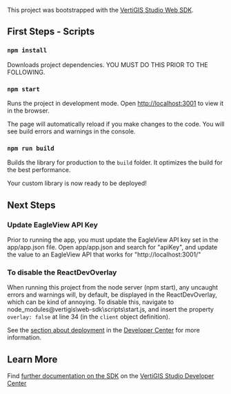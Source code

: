 This project was bootstrapped with the [VertiGIS Studio Web SDK](https://github.com/vertigis/vertigis-web-sdk).

## First Steps - Scripts

### `npm install`

Downloads project dependencies. YOU MUST DO THIS PRIOR TO THE FOLLOWING.

### `npm start`

Runs the project in development mode. Open [http://localhost:3001](http://localhost:3001) to view it in the browser.

The page will automatically reload if you make changes to the code. You will see build errors and warnings in the console.

### `npm run build`

Builds the library for production to the `build` folder. It optimizes the build for the best performance.

Your custom library is now ready to be deployed!

## Next Steps

### Update EagleView API Key

Prior to running the app, you must update the EagleView API key set in the app/app.json file.
Open app/app.json and search for "apiKey", and update the value to an EagleView API that works for "http://localhost:3001/"

### To disable the ReactDevOverlay 
When running this project from the node server (npm start), any uncaught errors and warnings will, by default, be displayed in the ReactDevOverlay, which can be kind of annoying.
To disable this, navigate to node_modules\@vertigis\web-sdk\scripts\start.js, and insert the property `overlay: false` at line 34 (in the `client` object definition).



See the [section about deployment](https://developers.vertigis.com/docs/web/sdk-deployment/) in the [Developer Center](https://developers.vertigis.com/docs/web/overview/) for more information.

## Learn More

Find [further documentation on the SDK](https://developers.vertigis.com/docs/web/sdk-overview/) on the [VertiGIS Studio Developer Center](https://developers.vertigis.com/docs/web/overview/)
